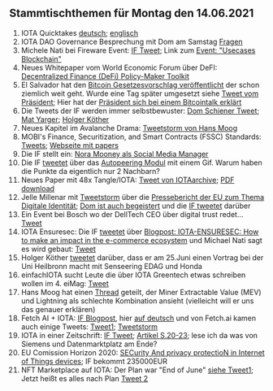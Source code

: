 ## Stammtischthemen für Montag den 14.06.2021

1. IOTA Quicktakes [deutsch](https://www.youtube.com/watch?v=HIVhfvG6yTk); [englisch](https://www.youtube.com/watch?v=HIVhfvG6yTk&t=1s)
2. IOTA DAO Governance Besprechung mit Dom am Samstag [Fragen](https://github.com/iota-community/Community-Governance/discussions/31)
3. Michele Nati bei Fireware Event: [IF Tweet](https://twitter.com/iota/status/1402188688768090114?s=20); Link zum [Event: "Usecases Blockchain"](https://www.fiware.org/events/use-cases-blockchain/)
4. Neues Whitepaper vom World Economic Forum über DeFI: [Decentralized Finance (DeFi) Policy-Maker Toolkit](http://www3.weforum.org/docs/WEF_DeFi_Policy_Maker_Toolkit_2021.pdf)
5. El Salvador hat den [Bitcoin Gesetzesvorschlag veröffentlicht](https://twitter.com/DocumentingBTC/status/1402448396171067392?s=19) der schon ziemlich weit geht. Wurde eine Tag später umgesetzt siehe [Tweet vom Präsident](https://twitter.com/nayibbukele/status/1402507224916836352?s=21); Hier hat der [Präsident sich bei einem Bitcointalk erklärt](https://soundcloud.com/user-78867804-972462309/btc-legal-tender?ref=clipboard&p=a&c=0&utm_campaign=social_sharing&utm_medium=text&utm_source=clipboard)
6. Die Tweets der IF werden immer selbstbewuster: [Dom Schiener Tweet](https://twitter.com/DomSchiener/status/1402340126903185409?s=209); [Mat Yarger](https://twitter.com/Mat_Yarger/status/1401899441473429510?s=20); [Holger Köther](https://twitter.com/HolgerKoether/status/1402557908588564480?s=20)
7. Neues Kapitel im Avalanche Drama: [Tweetstorm von Hans Moog](https://twitter.com/hus_qy/status/1402333347913900034?s=20)
8. MOBI's Finance, Securitization, and Smart Contracts (FSSC) Standards: [Tweets](https://twitter.com/dltMOBI/status/1402265941820510218?s=20); [Webseite mit papers](https://dlt.mobi/standards/)
9. Die IF stellt ein: [Nora Mooney als Social Media Manager](https://blog.iota.org/welcome-nora-mooney-to-the-iota/)
10. Die IF [tweetet](https://twitter.com/iota/status/1402250615170945027?s=20) über das [Autopeering Modul](https://v2.iota.org/how-it-works/module3) mit einem Gif. Warum haben die Punkte da eigentlich nur 2 Nachbarn?
11. Neues Paper mit 48x Tangle/IOTA: [Tweet von IOTAarchive](https://twitter.com/_iotaarchive/status/1402529649331249154?s=20); [PDF download](https://t.co/rdCOnQUcTn?amp=1)
12. Jelle Millenar mit [Tweetstorm](https://twitter.com/JelleFm/status/1402531849356857347?s=20) über die [Pressebericht der EU zum Thema Digitale Identität](https://ec.europa.eu/commission/presscorner/detail/en/IP_21_2663); [Dom ist auch begeistert](https://twitter.com/DomSchiener/status/1402543659044724739?s=20) und die [IF tweetet](https://twitter.com/iota/status/1402603906052628481?s=20) darüber
13. Ein Event bei Bosch wo der DellTech CEO über digital trust redet... [Tweet](https://twitter.com/Bosch_IO/status/1397836238413914113?s=20)
14. IOTA Ensuresec: Die IF [tweetet](https://twitter.com/iota/status/1402617418548121604?s=19) über [Blogpost: IOTA-ENSURESEC: How to make an impact in the e-commerce ecosystem](https://blog.iota.org/iota-ensuresec-how-to-make-an-impact-in-the-e-commerce-ecosystem/) und Michael Nati sagt es wird gebaut: [Tweet](https://twitter.com/michelenati/status/1402633987311480838?s=20)
15. Holger Köther [tweetet](https://twitter.com/HolgerKoether/status/1402582722854404097?s=09) darüber, dass er am 25.Juni einen Vortrag bei der Uni Heilbronn macht mit Senseering EDAG und Honda
16. einfachIOTA sucht Leute die über IOTA Greentech etwas schreiben wollen im 4. eiMag: [Tweet](https://twitter.com/einfachIOTA/status/1402564041583779840?s=20)
17. Hans Moog hat einen [Thread](https://twitter.com/MZietzke/status/1384201848047824904) geteilt, der Miner Extractable Value (MEV) und Lightning als schlechte Kombination ansieht (vielleicht will er uns das genauer erklären)
18. Fetch AI + IOTA: [IF Blogpost](https://blog.iota.org/fetch-ai-and-the-iota-foundation-collaborate-to-offer-autonomous-economic-agents-on-the-tangle/), hier [auf deutsch](https://iota-einsteiger-guide.de/iota-kuenstliche-intelligenz-ki.html) und von Fetch.ai kamen auch einige Tweets: [Tweet1](https://twitter.com/Fetch_ai/status/1402657536378085377?s=20); [Tweetstorm](https://twitter.com/Fetch_ai/status/1402657553918611461?s=20)
19. IOTA in einer Zeitschrift: [IF Tweet](https://twitter.com/iota/status/1402687068749369345?s=19); [Artikel S.20-23](https://issuu.com/pmmimediagroup/docs/juneaw2021?fr=sNmYwNzM0MzgzODA); lese ich da was von Siemens und Datenmarktplatz am Ende?
20. EU Comission Horizon 2020: [SECurity And privacy protectioN in Internet of Things devices](https://cordis.europa.eu/project/id/101019645); IF bekommt 235000EUR
21. NFT Marketplace auf IOTA: Der Plan war "End of June" [siehe Tweet1](https://twitter.com/NFTIOTA/status/1393194612299272192?s=20); Jetzt heißt es alles nach Plan [Tweet 2](https://twitter.com/NFTIOTA/status/1402866903870283780?s=20)

